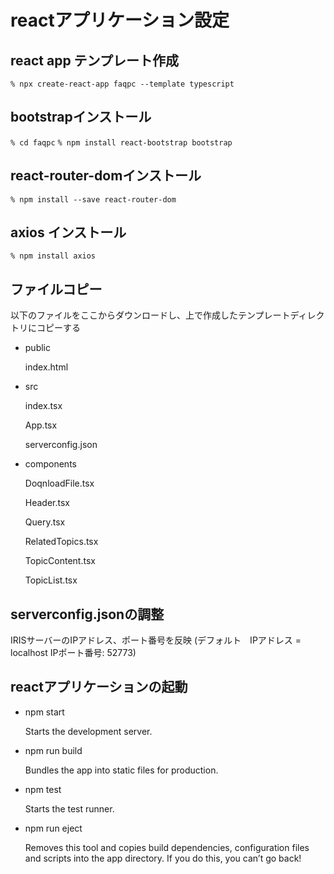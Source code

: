 # reactアプリケーション設定

## react app テンプレート作成

```% npx create-react-app faqpc --template typescript```

## bootstrapインストール

```% cd faqpc```
```% npm install react-bootstrap bootstrap```

## react-router-domインストール

```% npm install --save react-router-dom```

## axios インストール

```% npm install axios```

## ファイルコピー

以下のファイルをここからダウンロードし、上で作成したテンプレートディレクトリにコピーする

- public

  index.html

- src

  index.tsx

  App.tsx

  serverconfig.json

 - components

   DoqnloadFile.tsx
   
   Header.tsx

   Query.tsx

   RelatedTopics.tsx

   TopicContent.tsx

   TopicList.tsx

## serverconfig.jsonの調整

 IRISサーバーのIPアドレス、ポート番号を反映
 (デフォルト　IPアドレス = localhost IPポート番号: 52773)

## reactアプリケーションの起動

- npm start

    Starts the development server.

- npm run build

    Bundles the app into static files for production.

- npm test

    Starts the test runner.

- npm run eject

    Removes this tool and copies build dependencies, configuration files
    and scripts into the app directory. If you do this, you can’t go back!
